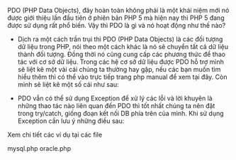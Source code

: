 PDO (PHP Data Objects), đây hoàn toàn không phải là một khái niệm mới nó được giới thiệu lần đầu tiên ở phiên bản PHP 5 mà hiện nay thì PHP 5 đang được sử dụng rất phổ biến. Vậy thì PDO là gì và nó hoạt động như thế nào?
- Dịch ra một cách trần trụi thì PDO (PHP Data Objects) là các đối tượng dữ liệu trong PHP, nói theo một cách khác là nó sẽ chuyển tất cả dữ liệu thành đối tượng. Đồng thời nó cũng cung cấp các phương thức để thao tác với cơ sở dữ liệu. Trong các hệ cơ sở dữ liệu được PDO hỗ trợ mình sẽ liệt kê một vài cái chúng ta thường hay gặp, nếu các bạn muốn tìm hiểu thêm thì có  thể vào trực tiếp trang php manual để xem tại đây. Còn mình sẽ liệt kê một số cái như sau:

- PDO vẫn có thể sử dụng Exception để xử lý các lỗi và lời khuyên là những thao tác nào liên quan đến PDO thì tốt nhất chúng ta nên đặt trong try/catch, giống đoạn kết nối DB phía trên của mình. Khi sử dụng Exception cần lưu ý những điều sau:


Xem chi tiết các ví dụ tại các file

mysql.php
oracle.php